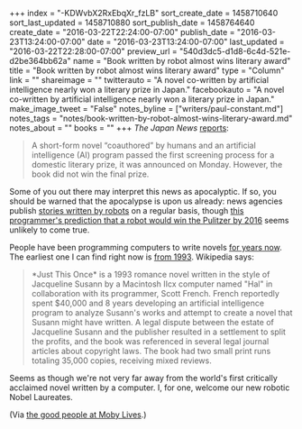 +++
index = "-KDWvbX2RxEbqXr_fzLB"
sort_create_date = 1458710640
sort_last_updated = 1458710880
sort_publish_date = 1458764640
create_date = "2016-03-22T22:24:00-07:00"
publish_date = "2016-03-23T13:24:00-07:00"
date = "2016-03-23T13:24:00-07:00"
last_updated = "2016-03-22T22:28:00-07:00"
preview_url = "540d3dc5-d1d8-6c4d-521e-d2be364bb62a"
name = "Book written by robot almost wins literary award"
title = "Book written by robot almost wins literary award"
type = "Column"
link = ""
shareimage = ""
twitterauto = "A novel co-written by artificial intelligence nearly won a literary prize in Japan."
facebookauto = "A novel co-written by artificial intelligence nearly won a literary prize in Japan."
make_image_tweet = "False"
notes_byline = ["writers/paul-constant.md"]
notes_tags = "notes/book-written-by-robot-almost-wins-literary-award.md"
notes_about = ""
books = ""
+++
*The Japan News* [reports](http://the-japan-news.com/news/article/0002826970):

<blockquote>A short-form novel “coauthored” by humans and an artificial intelligence (AI) program passed the first screening process for a domestic literary prize, it was announced on Monday. However, the book did not win the final prize.</blockquote>

Some of you out there may interpret this news as apocalyptic. If so, you should be warned that the apocalypse is upon us already: news agencies publish [stories written by robots](https://www.google.com/search?q=%22This+story+was+generated+by+Automated+Insights%22&oq=%22This+story+was+generated+by+Automated+Insights%22&aqs=chrome..69i57j0l3.478j0j9&sourceid=chrome&ie=UTF-8) on a regular basis, though [this programmer's prediction that a robot would win the Pulitzer by 2016](http://www.popsci.com/technology/article/2011-09/software-automatically-writes-news-articles-and-theyre-actually-not-bad) seems unlikely to come true.

People have been programming computers to write novels [for years now](http://www.theverge.com/2014/11/25/7276157/nanogenmo-robot-author-novel). The earliest one I can find right now is [from 1993](https://en.wikipedia.org/wiki/Just_This_Once). Wikipedia says:

<blockquote>*Just This Once* is a 1993 romance novel written in the style of Jacqueline Susann by a Macintosh IIcx computer named "Hal" in collaboration with its programmer, Scott French. French reportedly spent $40,000 and 8 years developing an artificial intelligence program to analyze Susann's works and attempt to create a novel that Susann might have written. A legal dispute between the estate of Jacqueline Susann and the publisher resulted in a settlement to split the profits, and the book was referenced in several legal journal articles about copyright laws. The book had two small print runs totaling 35,000 copies, receiving mixed reviews.</blockquote>

Seems as though we're not very far away from the world's first critically acclaimed novel written by a computer. I, for one, welcome our new robotic Nobel Laureates.

(Via [the good people at Moby Lives](http://www.mhpbooks.com/short-story-written-by-robot-doesnt-win-japanese-literary-award/).)